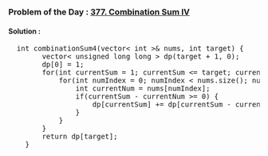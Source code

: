 ### Problem of the Day : [377. Combination Sum IV](https://leetcode.com/problems/combination-sum-iv/)

#### Solution :
<pre>
  int combinationSum4(vector< int >& nums, int target) {
        vector< unsigned long long > dp(target + 1, 0);
        dp[0] = 1;
        for(int currentSum = 1; currentSum <= target; currentSum++) {
            for(int numIndex = 0; numIndex < nums.size(); numIndex++) {
                int currentNum = nums[numIndex];
                if(currentSum - currentNum >= 0) {
                    dp[currentSum] += dp[currentSum - currentNum];
                }
            }
        }        
        return dp[target];
    }
</pre>
